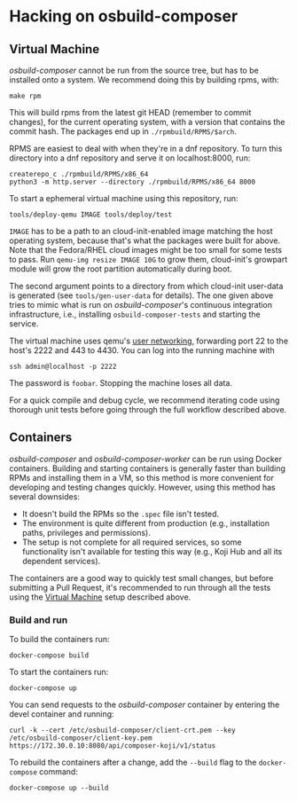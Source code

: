 # Hacking on osbuild-composer

## Virtual Machine

*osbuild-composer* cannot be run from the source tree, but has to be installed
onto a system. We recommend doing this by building rpms, with:

```
make rpm
```

This will build rpms from the latest git HEAD (remember to commit changes), for
the current operating system, with a version that contains the commit hash. The
packages end up in `./rpmbuild/RPMS/$arch`.

RPMS are easiest to deal with when they're in a dnf repository. To turn this
directory into a dnf repository and serve it on localhost:8000, run:

```
createrepo_c ./rpmbuild/RPMS/x86_64
python3 -m http.server --directory ./rpmbuild/RPMS/x86_64 8000
```

To start a ephemeral virtual machine using this repository, run:

```
tools/deploy-qemu IMAGE tools/deploy/test
```

`IMAGE` has to be a path to an cloud-init-enabled image matching the host
operating system, because that's what the packages were built for above.
Note that the Fedora/RHEL cloud images might be too small for some tests
to pass. Run `qemu-img resize IMAGE 10G` to grow them, cloud-init's growpart
module will grow the root partition automatically during boot. 

The second argument points to a directory from which cloud-init user-data is
generated (see `tools/gen-user-data` for details). The one given above tries to
mimic what is run on *osbuild-composer*'s continuous integration
infrastructure, i.e., installing `osbuild-composer-tests` and starting the
service.

The virtual machine uses qemu's [user networking](https://wiki.qemu.org/Documentation/Networking#User_Networking_.28SLIRP.29), forwarding port 22 to
the host's 2222 and 443 to 4430. You can log into the running machine with

```
ssh admin@localhost -p 2222
```

The password is `foobar`. Stopping the machine loses all data.

For a quick compile and debug cycle, we recommend iterating code using thorough
unit tests before going through the full workflow described above.

## Containers

*osbuild-composer* and *osbuild-composer-worker* can be run using Docker
containers. Building and starting containers is generally faster than building
RPMs and installing them in a VM, so this method is more convenient for
developing and testing changes quickly. However, using this method has several
downsides:
- It doesn't build the RPMs so the `.spec` file isn't tested.
- The environment is quite different from production (e.g., installation paths,
  privileges and permissions).
- The setup is not complete for all required services, so some functionality
  isn't available for testing this way (e.g., Koji Hub and all its dependent
  services).

The containers are a good way to quickly test small changes, but before
submitting a Pull Request, it's recommended to run through all the tests using
the [Virtual Machine](#virtual-machine) setup described above.

### Build and run

To build the containers run:

```
docker-compose build
```

To start the containers run:

```
docker-compose up
```

You can send requests to the *osbuild-composer* container by entering the devel
container and running:

```
curl -k --cert /etc/osbuild-composer/client-crt.pem --key /etc/osbuild-composer/client-key.pem https://172.30.0.10:8080/api/composer-koji/v1/status
```

To rebuild the containers after a change, add the `--build` flag to the `docker-compose` command:

```
docker-compose up --build
```